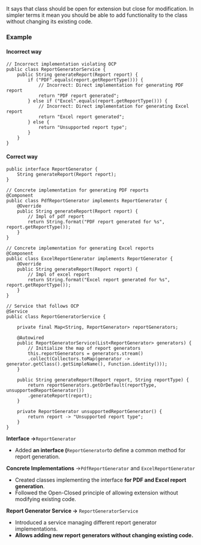 It says that class should be open for extension but close for modification. In simpler terms it mean you should be able to add functionality to the class without changing its existing code.

### Example
#### Incorrect way
```
// Incorrect implementation violating OCP  
public class ReportGeneratorService {  
	public String generateReport(Report report) {  
		if ("PDF".equals(report.getReportType())) {  
			// Incorrect: Direct implementation for generating PDF report  
			return "PDF report generated";  
		} else if ("Excel".equals(report.getReportType())) {  
			// Incorrect: Direct implementation for generating Excel report  
			return "Excel report generated";  
		} else {  
			return "Unsupported report type";  
		}  
	}  
}
```

#### Correct way
```
public interface ReportGenerator {  
	String generateReport(Report report);  
}  
  
// Concrete implementation for generating PDF reports  
@Component  
public class PdfReportGenerator implements ReportGenerator {  
	@Override  
	public String generateReport(Report report) {  
		// Impl of pdf report  
		return String.format("PDF report generated for %s", report.getReportType());  
	}  
}  
  
// Concrete implementation for generating Excel reports  
@Component  
public class ExcelReportGenerator implements ReportGenerator {  
	@Override  
	public String generateReport(Report report) {  
		// Impl of excel report  
		return String.format("Excel report generated for %s", report.getReportType());  
	}  
}  
  
// Service that follows OCP  
@Service  
public class ReportGeneratorService {  
  
	private final Map<String, ReportGenerator> reportGenerators;  
	  
	@Autowired  
	public ReportGeneratorService(List<ReportGenerator> generators) {  
		// Initialize the map of report generators  
		this.reportGenerators = generators.stream()  
		.collect(Collectors.toMap(generator -> generator.getClass().getSimpleName(), Function.identity()));  
	}  
	  
	public String generateReport(Report report, String reportType) {  
		return reportGenerators.getOrDefault(reportType, unsupportedReportGenerator())  
		.generateReport(report);  
	}  
	  
	private ReportGenerator unsupportedReportGenerator() {  
		return report -> "Unsupported report type";  
	}  
}
```

**Interface ->**`ReportGenerator`

- Added **an interface (**`ReportGenerator`to define a common method for report generation.

**Concrete Implementations** ->`PdfReportGenerator` and `ExcelReportGenerator`

- Created classes implementing the interface **for PDF and Excel report generation**.
- Followed the Open-Closed principle of allowing extension without modifying existing code.

**Report Generator Service ->** `ReportGeneratorService`

- Introduced a service managing different report generator implementations.
- **Allows adding new report generators without changing existing code.**